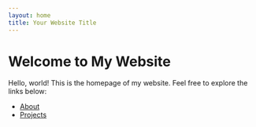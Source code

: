 ```yaml
---
layout: home
title: Your Website Title
---
```


# Welcome to My Website

Hello, world! This is the homepage of my website. Feel free to explore the links below:

- [About](/about.html)
- [Projects](/projects.html)
